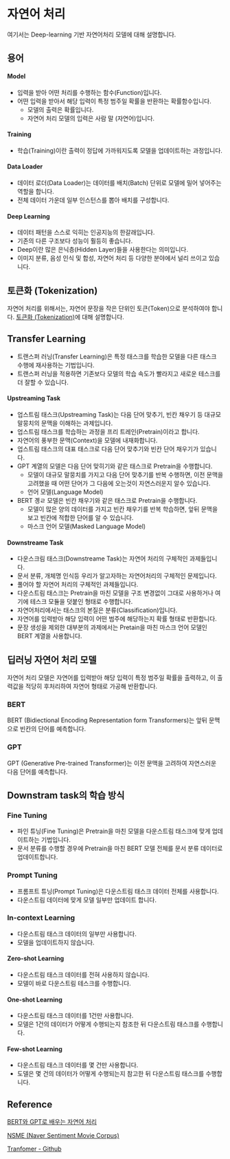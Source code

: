# 자연어 처리

여기서는 Deep-learning 기반 자연어처리 모델에 대해 설명합니다. 

## 용어

#### Model
- 입력을 받아 어떤 처리를 수행하는 함수(Function)입니다. 
- 어떤 입력을 받아서 해당 입력이 특정 범주일 확률을 반환하는 확률함수입니다. 
  - 모델의 출력은 확률입니다. 
  - 자연어 처리 모델의 입력은 사람 말 (자연어)입니다.

#### Training

- 학습(Training)이란 출력이 정답에 가까워지도록 모델을 업데이트하는 과정입니다. 

#### Data Loader

- 데이터 로더(Data Loader)는 데이터를 배치(Batch) 단위로 모델에 밀어 넣어주는 역할을 합니다. 
- 전체 데이터 가운데 일부 인스턴스를 뽑아 배치를 구성합니다. 

#### Deep Learning

- 데이터 패턴을 스스로 익히는 인공지능의 한갈래입니다.
- 기존의 다른 구조보다 성능이 훨등히 좋습니다. 
- Deep이란 많은 은닉층(Hidden Layer)들을 사용한다는 의미입니다. 
- 이미지 분류, 음성 인식 및 합성, 자연어 처리 등 다양한 분야에서 널리 쓰이고 있습니다. 


## 토큰화 (Tokenization)

자연어 처리를 위해서는, 자연어 문장을 작은 단위인 토큰(Token)으로 분석하여야 합니다. [토큰화 (Tokenization)](https://github.com/kyopark2014/deep-learning-algorithms/blob/main/tokenization.md)에 대해 설명합니다. 


## Transfer Learning

- 트랜스퍼 러닝(Transfer Learning)은 특정 태스크를 학습한 모델을 다른 태스크 수행에 재사용하는 기법입니다. 
- 트랜스퍼 러닝을 적용하면 기존보다 모델의 학습 속도가 빨라지고 새로운 테스크를 더 잘할 수 있습니다. 

#### Upstreaming Task

- 업스트림 태스크(Upstreaming Task)는 다음 단어 맞추기, 빈칸 채우기 등 대규모 말뭉치의 문맥을 이해하는 과제입니다.
- 업스트림 태스크를 학습하는 과정을 프리 트레인(Pretrain)이라고 합니다. 
- 자연어의 풍부한 문맥(Context)을 모델에 내재화합니다. 
- 업스트림 태스크의 대표 태스크로 다음 단어 맞추기와 빈칸 단어 채우기가 있습니다. 
- GPT 계열의 모델은 다음 단어 맞히기와 같은 태스크로 Pretrain을 수행합니다.
  - 모델이 대규모 말뭉치를 가지고 다음 단어 맞추기를 반복 수행하면, 이전 문맥을 고려했을 때 어떤 단어가 그 다음에 오는것이 자연스러운지 알수 있습니다. 
  - 언어 모델(Language Model)
- BERT 곙ㄹ 모델은 빈칸 채우기와 같은 태스크로 Pretrain을 수행합니다. 
  - 모델이 많은 양의 데이터를 가지고 빈칸 채우기를 반복 학습하면, 앞뒤 문맥을 보고 빈칸에 적합한 단어를 알 수 있습니다. 
  - 마스크 언어 모델(Masked Language Model)



#### Downstreame Task

- 다운스크림 태스크(Downstreame Task)는 자연어 처리의 구체적인 과제들입니다. 
- 문서 분류, 개체명 인식등 우리가 알고자하는 자연어처리의 구체적인 문제입니다. 
- 풀어야 할 자연어 처리의 구체적인 과제들입니다.
- 다운스트림 태스크는 Pretrain을 마친 모델을 구조 변경없이 그대로 사용하거나 여기에 테스크 모듈을 덧붙인 형태로 수행합니다. 
- 자연어처리에서는 태스크의 본질은 분류(Classification)입니다. 
- 자연어를 입력받아 해당 입력이 어떤 범주에 해당하는지 확률 형태로 반환합니다. 
- 문장 생성을 제외한 대부분의 과제에서는 Pretain을 마친 마스크 언어 모델인 BERT 계열을 사용합니다. 



## 딥러닝 자연어 처리 모델 

자연어 처리 모델은 자연어를 입력받아 해당 입력이 특정 범주일 확률을 출력하고, 이 출력값을 적당히 후처리하여 자연어 형태로 가공해 반환합니다. 

### BERT 

BERT (Bidiectional Encoding Representation form Transformers)는 앞뒤 문맥으로 빈칸의 단어를 예측합니다. 

### GPT

GPT (Generative Pre-trained Transformer)는 이전 문맥을 고려하여 자연스러운 다음 단어를 예측합니다. 




## Downstram task의 학습 방식

### Fine Tuning

- 파인 튜닝(Fine Tuning)은 Pretrain을 마친 모델을 다운스트림 태스크에 맞게 업데이트하는 기법입니다. 
- 문서 분류를 수행할 경우에 Pretrain을 마친 BERT 모델 전체를 문서 분류 데이터로 업데이트합니다. 

### Prompt Tuning

- 프롬프트 튜닝(Prompt Tuning)은 다운스트림 태스크 데이터 전체를 사용합니다.
- 다운스트림 데이터에 맞게 모델 일부만 업데이트 합니다. 

### In-context Learning

- 다운스트림 태스크 데이터의 일부만 사용합니다.
- 모델을 업데이트하지 않습니다. 

#### Zero-shot Learning

- 다운스트림 태스크 데이터를 전혀 사용하지 않습니다.
- 모델이 바로 다운스트림 테스크를 수행합니다.

#### One-shot Learning

- 다운스트림 태스크 데이터를 1건만 사용합니다. 
- 모델은 1건의 데이터가 어떻게 수행되는지 참조한 뒤 다운스트림 태스크를 수행합니다. 

#### Few-shot Learning

- 다운스트림 태스크 데이터를 몇 건만 사용합니다. 
- 도델은 몇 건의 데이터가 어떻게 수행되는지 참고한 뒤 다운스트림 태스크를 수행합니다. 



## Reference 

[BERT와 GPT로 배우는 자연어 처리](https://ratsgo.github.io/nlpbook/docs/tutorial_links)

[NSME (Naver Sentiment Movie Corpus)](https://ko-nlp.github.io/Korpora/ko-docs/corpuslist/nsmc.html)

[Tranfomer - Github](https://github.com/huggingface/transformers)


